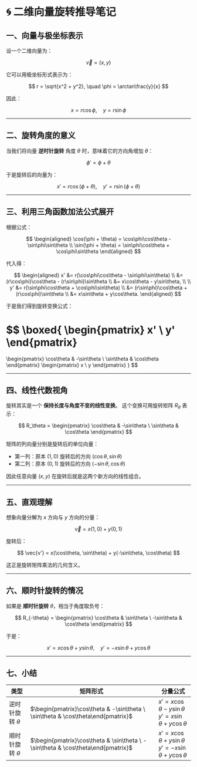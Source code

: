 # 🌀 二维向量旋转推导笔记

## 一、向量与极坐标表示

设一个二维向量为：

$$
\vec{v} = (x, y)
$$

它可以用极坐标形式表示为：

$$
r = \sqrt{x^2 + y^2}, \quad \phi = \arctan\frac{y}{x}
$$

因此：

$$
x = r\cos\phi, \quad y = r\sin\phi
$$

---

## 二、旋转角度的意义

当我们将向量 **逆时针旋转** 角度 $\theta$ 时，意味着它的方向角增加 $\theta$：

$$
\phi' = \phi + \theta
$$

于是旋转后的向量为：

$$
x' = r\cos(\phi + \theta), \quad y' = r\sin(\phi + \theta)
$$

---

## 三、利用三角函数加法公式展开

根据公式：

$$
\begin{aligned}
\cos(\phi + \theta) = \cos\phi\cos\theta - \sin\phi\sin\theta \\
\sin(\phi + \theta) = \sin\phi\cos\theta + \cos\phi\sin\theta
\end{aligned}
$$

代入得：

$$
\begin{aligned}
x' &= r(\cos\phi\cos\theta - \sin\phi\sin\theta) \\
&= (r\cos\phi)\cos\theta - (r\sin\phi)\sin\theta \\
&= x\cos\theta - y\sin\theta, \\
\\
y' &= r(\sin\phi\cos\theta + \cos\phi\sin\theta) \\
&= (r\sin\phi)\cos\theta + (r\cos\phi)\sin\theta \\
&= x\sin\theta + y\cos\theta.
\end{aligned}
$$

于是我们得到旋转变换公式：

$$
\boxed{
\begin{pmatrix}
x' \\
y'
\end{pmatrix}
=
\begin{pmatrix}
\cos\theta & -\sin\theta \\
\sin\theta & \cos\theta
\end{pmatrix}
\begin{pmatrix}
x \\
y
\end{pmatrix}
}
$$


---

## 四、线性代数视角

旋转其实是一个 **保持长度与角度不变的线性变换**。
这个变换可用旋转矩阵 $R_\theta$ 表示：

$$
R_\theta =
\begin{pmatrix}
\cos\theta & -\sin\theta \
\sin\theta & \cos\theta
\end{pmatrix}
$$

矩阵的列向量分别是旋转后的单位向量：

* 第一列：原本 $(1, 0)$ 旋转后的方向 $(\cos\theta, \sin\theta)$
* 第二列：原本 $(0, 1)$ 旋转后的方向 $(-\sin\theta, \cos\theta)$

因此任意向量 $(x, y)$ 在旋转后就是这两个新方向的线性组合。

---

## 五、直观理解

想象向量分解为 $x$ 方向与 $y$ 方向的分量：

$$
\vec{v} = x(1, 0) + y(0, 1)
$$

旋转后：

$$
\vec{v'} = x(\cos\theta, \sin\theta) + y(-\sin\theta, \cos\theta)
$$

这正是旋转矩阵乘法的几何含义。

---

## 六、顺时针旋转的情况

如果是 **顺时针旋转** $\theta$，相当于角度取负号：

$$
R_{-\theta} =
\begin{pmatrix}
\cos\theta & \sin\theta \
-\sin\theta & \cos\theta
\end{pmatrix}
$$

于是：

$$
x' = x\cos\theta + y\sin\theta, \quad
y' = -x\sin\theta + y\cos\theta
$$

---

## 七、小结

| 类型             | 矩阵形式                                                                             | 分量公式                                                                  |
| -------------- | -------------------------------------------------------------------------------- | --------------------------------------------------------------------- |
| 逆时针旋转 $\theta$ | $\begin{pmatrix}\cos\theta & -\sin\theta \ \sin\theta & \cos\theta\end{pmatrix}$ | $x' = x\cos\theta - y\sin\theta$<br>$y' = x\sin\theta + y\cos\theta$  |
| 顺时针旋转 $\theta$ | $\begin{pmatrix}\cos\theta & \sin\theta \ -\sin\theta & \cos\theta\end{pmatrix}$ | $x' = x\cos\theta + y\sin\theta$<br>$y' = -x\sin\theta + y\cos\theta$ |
